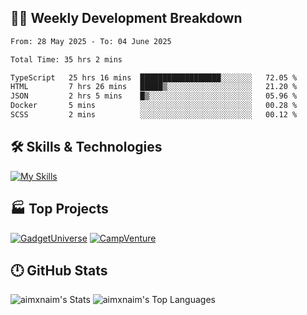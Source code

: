 

## 🧑‍💻 Weekly Development Breakdown

<!--START_SECTION:waka-->

```txt
From: 28 May 2025 - To: 04 June 2025

Total Time: 35 hrs 2 mins

TypeScript   25 hrs 16 mins  ██████████████████░░░░░░░   72.05 %
HTML         7 hrs 26 mins   █████▒░░░░░░░░░░░░░░░░░░░   21.20 %
JSON         2 hrs 5 mins    █▒░░░░░░░░░░░░░░░░░░░░░░░   05.96 %
Docker       5 mins          ░░░░░░░░░░░░░░░░░░░░░░░░░   00.28 %
SCSS         2 mins          ░░░░░░░░░░░░░░░░░░░░░░░░░   00.12 %
```

<!--END_SECTION:waka-->

## 🛠️ Skills & Technologies

[![My Skills](https://skillicons.dev/icons?i=angular,react,docker,mongodb,nodejs,express,github,bootstrap,prisma,postman,postgres&perline=8)](https://skillicons.dev)

## 🏭 Top Projects

[![GadgetUniverse](https://github-readme-stats.vercel.app/api/pin/?username=aimxnaim&repo=GadgetUniverse&theme=dark)](https://github.com/aimxnaim/GadgetUniverse)
[![CampVenture](https://github-readme-stats.vercel.app/api/pin/?username=aimxnaim&repo=CampVenture&theme=dark)](https://github.com/aimxnaim/CampVenture)

## 🕛 GitHub Stats

![aimxnaim's Stats](https://github-readme-stats.vercel.app/api?username=aimxnaim&theme=tokyonight&show_icons=true&hide_border=true&count_private=true)
![aimxnaim's Top Languages](https://github-readme-stats.vercel.app/api/top-langs/?username=aimxnaim&theme=tokyonight&show_icons=true&hide_border=true&layout=compact)




